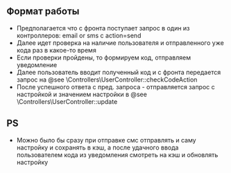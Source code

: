 ## Формат работы
- Предполагается что с фронта поступает запрос в один из контроллеров: email or sms с action=send
- Далее идет проверка на наличие пользователя и отправленного уже кода раз в какое-то время
- Если проверки пройдены, то формируем код, отправляем уведомление
- Далее пользователь вводит полученный код и с фронта передается запрос на @see \Controllers\UserController::checkCodeAction
- После успешного ответа с пред. запроса - отправляется запрос с настройкой и значением настройки в @see \Controllers\UserController::update

## PS
- Можно было бы сразу при отправке смс отправлять и саму настройку и сохранять в кэш, а после удачного ввода пользователем кода из уведомления смотреть на кэш и обновлять настройку